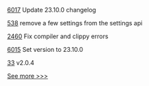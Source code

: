 
[6017](https://github.com/hyperledger/besu/pull/6017) Update 23.10.0 changelog

[538](https://github.com/hyperledger-labs/fabric-operations-console/pull/538) remove a few settings from the settings api

[2460](https://github.com/hyperledger/sawtooth-core/pull/2460) Fix compiler and clippy errors

[6015](https://github.com/hyperledger/besu/pull/6015) Set version to 23.10.0

[33](https://github.com/hyperledger-labs/fabric-ansible-collection/pull/33) v2.0.4


[See more >>>](https://start-here.hyperledger.org/pull-requests)
